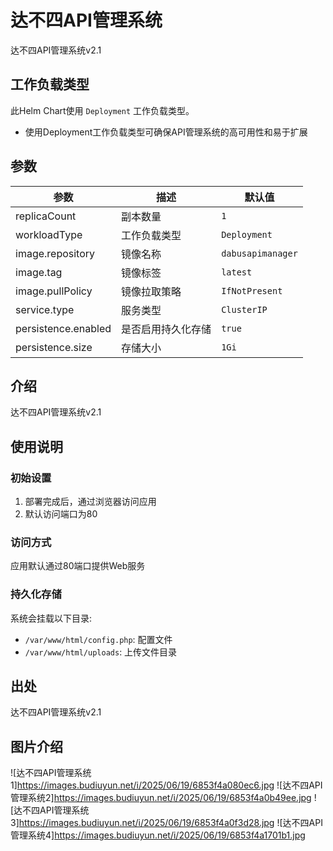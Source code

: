 # 达不四API管理系统

达不四API管理系统v2.1

## 工作负载类型

此Helm Chart使用 `Deployment` 工作负载类型。

- 使用Deployment工作负载类型可确保API管理系统的高可用性和易于扩展

## 参数

| 参数                | 描述               | 默认值         |
|---|-----|---|
| replicaCount        | 副本数量           | `1`           |
| workloadType        | 工作负载类型       | `Deployment`  |
| image.repository    | 镜像名称           | `dabusapimanager`   |
| image.tag           | 镜像标签           | `latest`      |
| image.pullPolicy    | 镜像拉取策略       | `IfNotPresent`|
| service.type        | 服务类型           | `ClusterIP`   |
| persistence.enabled | 是否启用持久化存储 | `true`        |
| persistence.size    | 存储大小           | `1Gi`         |

## 介绍
达不四API管理系统v2.1

## 使用说明
### 初始设置
1. 部署完成后，通过浏览器访问应用
2. 默认访问端口为80

### 访问方式
应用默认通过80端口提供Web服务

### 持久化存储
系统会挂载以下目录:
- `/var/www/html/config.php`: 配置文件
- `/var/www/html/uploads`: 上传文件目录

## 出处
达不四API管理系统v2.1

## 图片介绍
![达不四API管理系统1]https://images.budiuyun.net/i/2025/06/19/6853f4a080ec6.jpg
![达不四API管理系统2]https://images.budiuyun.net/i/2025/06/19/6853f4a0b49ee.jpg
![达不四API管理系统3]https://images.budiuyun.net/i/2025/06/19/6853f4a0f3d28.jpg
![达不四API管理系统4]https://images.budiuyun.net/i/2025/06/19/6853f4a1701b1.jpg